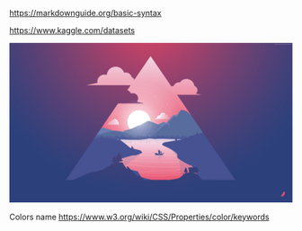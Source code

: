 
<https://markdownguide.org/basic-syntax>
>
<https://www.kaggle.com/datasets>

<img src="25562.jpg"/>

>
Colors name
<https://www.w3.org/wiki/CSS/Properties/color/keywords>
